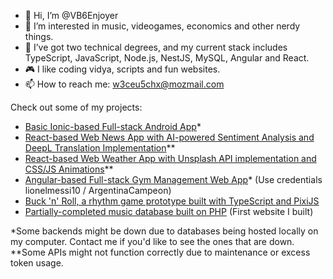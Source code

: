 - 👋 Hi, I’m @VB6Enjoyer
- 👀 I’m interested in music, videogames, economics and other nerdy things.
- 🌱 I’ve got two technical degrees, and my current stack includes TypeScript, JavaScript, Node.js, NestJS, MySQL, Angular and React.
- 🎮 I like coding vidya, scripts and fun websites.
- 📫 How to reach me: w3ceu5chx@mozmail.com

Check out some of my projects:
* [Basic Ionic-based Full-stack Android App](https://uner-desarrollo-para-moviles-tp-final-1.onrender.com/)*
* [React-based Web News App with AI-powered Sentiment Analysis and DeepL Translation Implementation](https://news-app-with-ai-implementation.onrender.com/)**
* [React-based Web Weather App with Unsplash API implementation and CSS/JS Animations](https://the-vb6enjoyer-weather-app.onrender.com/)**
* [Angular-based Full-stack Gym Management Web App](https://gimnasio-municipal-de-concordia.onrender.com)* (Use credentials lionelmessi10 / ArgentinaCampeon)
* [Buck 'n' Roll, a rhythm game prototype built with TypeScript and PixiJS](https://muxxer.itch.io/buck-n-roll)
* [Partially-completed music database built on PHP](https://rockear.great-site.net/inicio.php) (First website I built)

*Some backends might be down due to databases being hosted locally on my computer. Contact me if you'd like to see the ones that are down.
**Some APIs might not function correctly due to maintenance or excess token usage.
<!---
VB6Enjoyer/VB6Enjoyer is a ✨ special ✨ repository because its `README.md` (this file) appears on your GitHub profile.
You can click the Preview link to take a look at your changes.
--->
